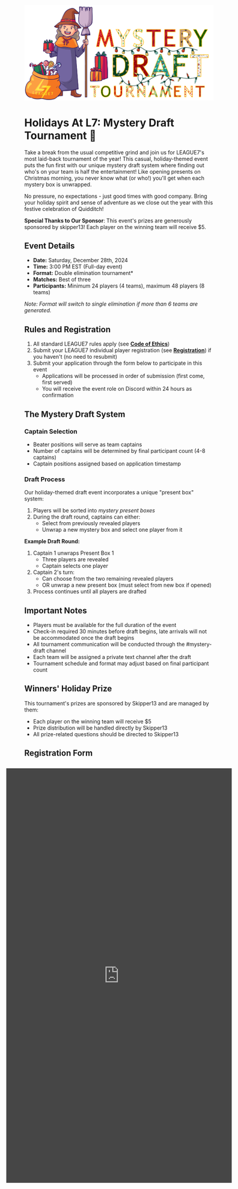 
![Mystery Draft](../images/events/Mystery_Draft.png)
# Holidays At L7: Mystery Draft Tournament 🎁
Take a break from the usual competitive grind and join us for LEAGUE7's most laid-back tournament of the year! This casual, holiday-themed event puts the fun first with our unique mystery draft system where finding out who's on your team is half the entertainment! Like opening presents on Christmas morning, you never know what (or who!) you'll get when each mystery box is unwrapped.

No pressure, no expectations - just good times with good company. Bring your holiday spirit and sense of adventure as we close out the year with this festive celebration of Quidditch!

**Special Thanks to Our Sponsor**: This event's prizes are generously sponsored by skipper13! Each player on the winning team will receive $5.

## Event Details 

- **Date:** Saturday, December 28th, 2024  
- **Time:** 3:00 PM EST (Full-day event)  
- **Format:** Double elimination tournament*  
- **Matches:** Best of three
- **Participants:** Minimum 24 players (4 teams), maximum 48 players (8 teams)

*Note: Format will switch to single elimination if more than 6 teams are generated.*

## Rules and Registration 

1. All standard LEAGUE7 rules apply (see [**Code of Ethics**](/codeofethics))
2. Submit your LEAGUE7 individual player registration (see [**Registration**](/registration)) if you haven't (no need to resubmit)
3. Submit your application through the form below to participate in this event
   - Applications will be processed in order of submission (first come, first served)
   - You will receive the event role on Discord within 24 hours as confirmation

## The Mystery Draft System 

### Captain Selection
- Beater positions will serve as team captains
- Number of captains will be determined by final participant count (4-8 captains)
- Captain positions assigned based on application timestamp

### Draft Process
Our holiday-themed draft event incorporates a unique "present box" system:

1. Players will be sorted into *mystery present boxes*
2. During the draft round, captains can either:
   - Select from previously revealed players
   - Unwrap a new mystery box and select one player from it

**Example Draft Round:**
1. Captain 1 unwraps Present Box 1
   - Three players are revealed
   - Captain selects one player
2. Captain 2's turn:
   - Can choose from the two remaining revealed players
   - OR unwrap a new present box (must select from new box if opened)
3. Process continues until all players are drafted

## Important Notes
- Players must be available for the full duration of the event
- Check-in required 30 minutes before draft begins, late arrivals will not be accommodated once the draft begins
- All tournament communication will be conducted through the #mystery-draft channel
- Each team will be assigned a private text channel after the draft
- Tournament schedule and format may adjust based on final participant count

## Winners' Holiday Prize
This tournament's prizes are sponsored by Skipper13 and are managed by them:
- Each player on the winning team will receive $5
- Prize distribution will be handled directly by Skipper13
- All prize-related questions should be directed to Skipper13
 
## Registration Form
<div style="padding: 10px; border-radius: 0px; display: flex; justify-content: center; align-items: center;">
    <div style="filter: invert(1);">
    <div style="filter: saturate(100%) brightness(85%) contrast(0.95)">
        <iframe src="https://docs.google.com/forms/d/e/1FAIpQLSeTftATxOcFs01fcc5qSqcDJ90u9oiU7tN5zeB5aozBLHqGYw/viewform?embedded=true" width="600" height="1100" frameborder="0" marginheight="0" marginwidth="0">Loading…</iframe>
    </div>
    </div>
</div>